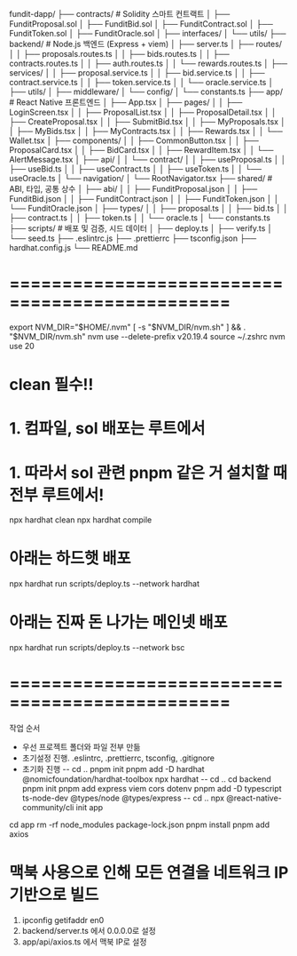 fundit-dapp/
├── contracts/            # Solidity 스마트 컨트랙트
│   ├── FunditProposal.sol
│   ├── FunditBid.sol
│   ├── FunditContract.sol
│   ├── FunditToken.sol
│   ├── FunditOracle.sol
│   ├── interfaces/
│   └── utils/
├── backend/              # Node.js 백엔드 (Express + viem)
│   ├── server.ts
│   ├── routes/
│   │   ├── proposals.routes.ts
│   │   ├── bids.routes.ts
│   │   ├── contracts.routes.ts
│   │   ├── auth.routes.ts
│   │   └── rewards.routes.ts
│   ├── services/
│   │   ├── proposal.service.ts
│   │   ├── bid.service.ts
│   │   ├── contract.service.ts
│   │   ├── token.service.ts
│   │   └── oracle.service.ts
│   ├── utils/
│   ├── middleware/
│   └── config/
│       └── constants.ts
├── app/                  # React Native 프론트엔드
│   ├── App.tsx
│   ├── pages/
│   │   ├── LoginScreen.tsx
│   │   ├── ProposalList.tsx
│   │   ├── ProposalDetail.tsx
│   │   ├── CreateProposal.tsx
│   │   ├── SubmitBid.tsx
│   │   ├── MyProposals.tsx
│   │   ├── MyBids.tsx
│   │   ├── MyContracts.tsx
│   │   ├── Rewards.tsx
│   │   └── Wallet.tsx
│   ├── components/
│   │   ├── CommonButton.tsx
│   │   ├── ProposalCard.tsx
│   │   ├── BidCard.tsx
│   │   ├── RewardItem.tsx
│   │   └── AlertMessage.tsx
│   ├── api/
│   │   └── contract/
│   │       ├── useProposal.ts
│   │       ├── useBid.ts
│   │       ├── useContract.ts
│   │       ├── useToken.ts
│   │       └── useOracle.ts
│   └── navigation/
│       └── RootNavigator.tsx
├── shared/               # ABI, 타입, 공통 상수
│   ├── abi/
│   │   ├── FunditProposal.json
│   │   ├── FunditBid.json
│   │   ├── FunditContract.json
│   │   ├── FunditToken.json
│   │   └── FunditOracle.json
│   ├── types/
│   │   ├── proposal.ts
│   │   ├── bid.ts
│   │   ├── contract.ts
│   │   ├── token.ts
│   │   └── oracle.ts
│   └── constants.ts
├── scripts/              # 배포 및 검증, 시드 데이터
│   ├── deploy.ts
│   ├── verify.ts
│   └── seed.ts
├── .eslintrc.js
├── .prettierrc
├── tsconfig.json
├── hardhat.config.js
└── README.md

# =============================================== #

export NVM_DIR="$HOME/.nvm"
[ -s "$NVM_DIR/nvm.sh" ] && \. "$NVM_DIR/nvm.sh"
nvm use --delete-prefix v20.19.4
source ~/.zshrc
nvm use 20

# clean 필수!!
# 1. 컴파일, sol 배포는 루트에서
# 1. 따라서 sol 관련 pnpm 같은 거 설치할 때 전부 루트에서!
npx hardhat clean
npx hardhat compile
# 아래는 하드햇 배포
npx hardhat run scripts/deploy.ts --network hardhat
# 아래는 진짜 돈 나가는 메인넷 배포
npx hardhat run scripts/deploy.ts --network bsc

# =============================================== #

작업 순서
- 우선 프로젝트 폴더와 파일 전부 만듦
- 초기설정 진행. .eslintrc, .prettierrc, tsconfig, .gitignore
- 초기화 진행
-- cd ..
pnpm init
pnpm add -D hardhat @nomicfoundation/hardhat-toolbox
npx hardhat
-- cd ..
cd backend
pnpm init
pnpm add express viem cors dotenv
pnpm add -D typescript ts-node-dev @types/node @types/express
-- cd ..
npx @react-native-community/cli init app

cd app
rm -rf node_modules package-lock.json
pnpm install
pnpm add axios

# 맥북 사용으로 인해 모든 연결을 네트워크 IP 기반으로 빌드
1. ipconfig getifaddr en0
2. backend/server.ts 에서 0.0.0.0로 설정
3. app/api/axios.ts 에서 맥북 IP로 설정